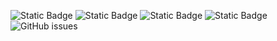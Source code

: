 ![Static Badge](https://img.shields.io/badge/blacklists-60-000000) ![Static Badge](https://img.shields.io/badge/blacklisted-2633161-cc0000) ![Static Badge](https://img.shields.io/badge/whitelisted-2245-00CC00) ![Static Badge](https://img.shields.io/badge/streaming_blacklist-28107-000000) ![GitHub issues](https://img.shields.io/github/issues/fabriziosalmi/blacklists)
